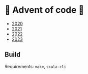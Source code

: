# 🎄 Advent of code 🎄

- [2020](https://adventofcode.com/2020)
- [2021](https://adventofcode.com/2021)
- [2022](https://adventofcode.com/2022)
- [2023](https://adventofcode.com/2023)

## Build

Requirements: `make`, `scala-cli`
